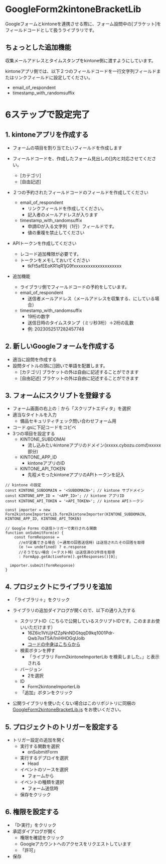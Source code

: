 # GoogleForm2kintoneBracketLib

Googleフォームとkintoneを連携させる際に、フォーム設問中の[ブラケット]をフィールドコードとして扱うライブラリです。

## ちょっとした追加機能

収集メールアドレスとタイムスタンプをkintone側に渡すようにしています。

kintoneアプリ側では、以下２つのフィールドコードを一行文字列フィールドまたはリンクフィールドに設定してください。

- email_of_respondent
- timestamp_with_randomsuffix

# 6ステップで設定完了

## 1. kintoneアプリを作成する
- フォームの項目を割り当てたいフィールドを作成します
- フィールドコードを、作成したフォーム見出しの[]内と対応させてください。
    - [カテゴリ]
    - [自由記述]
- ２つの予約されたフィールドコードのフィールドを作成してください
    - email_of_respondent
        - リンクフィールドを作成してください。
        - 記入者のメールアドレスが入ります
    - timestamp_with_randomsuffix
        - 申請IDが入る文字列（1行）フィールドです。
        - 値の重複を禁止してください
- APIトークンを作成してください
    - レコード追加権限が必要です。
    - トークンをメモしておいてください
        - tkFt5afEEoKR1qR1jG9fxxxxxxxxxxxxxxxxxxxx

- 追加機能
    - ライブラリ側でフィールドコードの予約をしています。
    - email_of_respondent
        - 送信者メールアドレス（メールアドレスを収集する、にしている場合）
    - timestamp_with_randomsuffix
        - 19桁の数字
        - 送信日時のタイムスタンプ（ミリ秒3桁）＋2桁の乱数
        - 例: 2023052517282457748


## 2. 新しいGoogleフォームを作成する

- 適当に設問を作成する
- 設問タイトルの頭に[]囲いで単語を配置します。
    - [カテゴリ] ブラケットの外は自由に記述することができます
    - [自由記述] ブラケットの外は自由に記述することができます

## 3. フォームにスクリプトを登録する
- フォーム画面の右上の︙から「スクリプトエディタ」を選択
- 適当なタイトルを入力
    - 備品セキュリティチェック問い合わせフォーム用
- コード.gsに下記コードをコピペ
- 3つの項目を設定する
    - KINTONE_SUBDOMAI
        - 流し込みたいkintoneアプリのドメイン(xxxxx.cybozu.comのxxxxx部分)
    - KINTONE_APP_ID
        - kintoneアプリのID
    - KINTONE_API_TOKEN
        - 先程メモったkintoneアプリのAPIトークンを記入

```javascript: コード.gs
// kintone の設定
const KINTONE_SUBDOMAIN = '<SUBDOMAIN>'; // kintone サブドメイン
const KINTONE_APP_ID = '<APP_ID>'; // kintone アプリID
const KINTONE_API_TOKEN = '<API_TOKEN>'; // kintone APIトークン

const importer = new Form2kintoneImporterLib.form2kintoneImporter(KINTONE_SUBDOMAIN, KINTONE_APP_ID, KINTONE_API_TOKEN)

// Google Forms の送信トリガーで実行される関数
function onSubmitForm(e) {
    const formResponse = 
      //eが定義できる場合（＝通常の回答送信時）は送信されたその回答を取得
      (e !== undefined) ? e.response 
      //そうでない場合（＝テスト時）は送信済の1件目を取得
      : FormApp.getActiveForm().getResponses()[0]; 

  importer.submit(formResponse)
}
```

## 4. プロジェクトにライブラリを追加

- 「ライブラリ＋」をクリック
- ライブラリの追加ダイアログが開くので、以下の通り入力する
    - スクリプトID（こちらで公開しているスクリプトIDです。このままお使いいただけます）
        - 16Z6ic1VtUjHZZpNnNDGtqqD9kq1001Pdr-Qwb7oxT5Ai1niHHOGqUoIb
        - [コードの中身はこちらから]()
    - 検索ボタンを押す
        - 「ライブラリ Form2kintoneImporterLib を検索しました。」と表示される
    - バージョン
        - 2を選択
    - ID
        - Form2kintoneImporterLib
    - 「追加」ボタンをクリック

- 公開ライブラリを使いたくない場合はこのリポジトリに同梱の [GoogleForm2kintoneBracketLib.js](./src/GoogleForm2kintoneBracketLib.js) をお使いください。

## 5. プロジェクトのトリガーを設定する
- トリガー設定の追加を開く
    - 実行する関数を選択
        - onSubmitForm
    - 実行するデプロイを選択
        - Head
    - イベントのソースを選択
        - フォームから
    - イベントの種類を選択
        - フォーム送信時
    - 保存をクリック

## 6. 権限を設定する
- 「▷実行」をクリック
- 承認ダイアログが開く
    - 権限を確認をクリック
    - Googleアカウントへのアクセスをリクエストしています
    - 「許可」
- 保存



